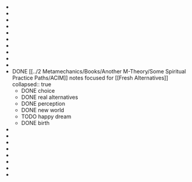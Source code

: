 -
-
-
-
-
-
-
-
-
-
- DONE [[../2 Metamechanics/Books/Another M-Theory/Some Spiritual Practice Paths/ACIM]] notes focused for [[Fresh Alternatives]]
  collapsed:: true
	- DONE choice
	- DONE real alternatives
	- DONE perception
	- DONE new world
	- TODO happy dream
	- DONE birth
-
-
-
-
-
-
-
-